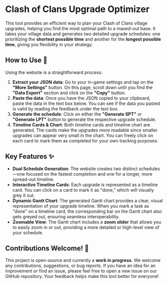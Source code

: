 # Clash of Clans Upgrade Optimizer

This tool provides an efficient way to plan your Clash of Clans village upgrades, helping you find the most optimal path to a maxed-out base. It takes your village data and generates two detailed upgrade schedules: one prioritizing the **shortest possible time** and another for the **longest possible time**, giving you flexibility in your strategy.

## How to Use 🚀

Using the website is a straightforward process:

1.  **Extract your JSON data**: Go to your in-game settings and tap on the **"More Settings"** button. On this page, scroll down until you find the **"Data Export"** section and click on the **"Copy"** button.
2.  **Paste the data**: Once you have the JSON copied to your clipboard, paste the data in the text box below. You can see if the data you pasted is valid by reading the feedback under the text box.
3.  **Generate the schedule**: Click on either the **"Generate SPT"** or **"Generate LPT"** button to generate the respective upgrade schedule.
4.  **Timeline Cards & Chart**: Both timeline cards and timeline chart are generated. The cards make the upgrades more readable since smaller upgrades can appear very small in the chart. You can freely click on each card to mark them as completed for your own tracking purposes.

## Key Features ✨

- **Dual Schedule Generation**: The website creates two distinct schedules—one focused on the fastest completion and one for a longer, more spread-out timeline.
- **Interactive Timeline Cards**: Each upgrade is represented as a timeline card. You can click on a card to mark it as "done," which will visually grey it out.
- **Dynamic Gantt Chart**: The generated Gantt chart provides a clear, visual representation of your upgrade timeline. When you mark a task as "done" on a timeline card, the corresponding bar on the Gantt chart also gets greyed out, ensuring seamless interoperability.
- **Zoomable View**: The Gantt chart includes a **zoom slider** that allows you to easily zoom in or out, providing a more detailed or high-level view of your schedule.

## Contributions Welcome! 🤝

This project is open-source and currently a **work in progress**. We welcome any contributions, suggestions, or bug reports. If you have an idea for an improvement or find an issue, please feel free to open a new issue on our GitHub repository. Your feedback helps make this tool better for everyone!
